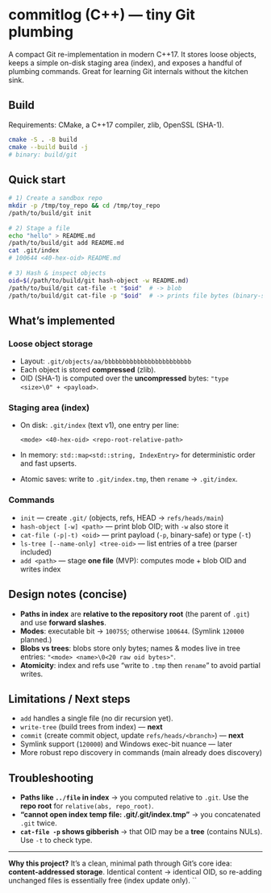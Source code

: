 # commitlog (C++) — tiny Git plumbing 
 
A compact Git re-implementation in modern C++17. It stores loose objects, keeps a simple on-disk staging area (index), and exposes a handful of plumbing commands. Great for learning Git internals without the kitchen sink. 
 
## Build 
 
Requirements: CMake, a C++17 compiler, zlib, OpenSSL (SHA-1). 
 
```bash 
cmake -S . -B build 
cmake --build build -j 
# binary: build/git 
``` 
 
## Quick start 
 
```bash 
# 1) Create a sandbox repo 
mkdir -p /tmp/toy_repo && cd /tmp/toy_repo 
/path/to/build/git init 
 
# 2) Stage a file 
echo "hello" > README.md 
/path/to/build/git add README.md 
cat .git/index 
# 100644 <40-hex-oid> README.md 
 
# 3) Hash & inspect objects 
oid=$(/path/to/build/git hash-object -w README.md) 
/path/to/build/git cat-file -t "$oid"  # -> blob 
/path/to/build/git cat-file -p "$oid"  # -> prints file bytes (binary-safe) 
``` 
 
## What’s implemented 
 
### Loose object storage 
 
* Layout: `.git/objects/aa/bbbbbbbbbbbbbbbbbbbbbbbb` 
* Each object is stored **compressed** (zlib). 
* OID (SHA-1) is computed over the **uncompressed** bytes: 
  `"type <size>\0" + <payload>`. 
 
### Staging area (index) 
 
* On disk: `.git/index` (text v1), one entry per line: 
 
  ``` 
  <mode> <40-hex-oid> <repo-root-relative-path> 
  ``` 
* In memory: `std::map<std::string, IndexEntry>` for deterministic order and fast upserts. 
* Atomic saves: write to `.git/index.tmp`, then `rename` → `.git/index`. 
 
### Commands 
 
* `init` — create `.git/` (objects, refs, HEAD → `refs/heads/main`) 
* `hash-object [-w] <path>` — print blob OID; with `-w` also store it 
* `cat-file (-p|-t) <oid>` — print payload (`-p`, binary-safe) or type (`-t`) 
* `ls-tree [--name-only] <tree-oid>` — list entries of a tree (parser included) 
* `add <path>` — stage **one file** (MVP): computes mode + blob OID and writes index 
 
## Design notes (concise) 
 
* **Paths in index** are **relative to the repository root** (the parent of `.git`) and use **forward slashes**. 
* **Modes**: executable bit → `100755`; otherwise `100644`. (Symlink `120000` planned.) 
* **Blobs vs trees**: blobs store only bytes; names & modes live in tree entries: 
  `"<mode> <name>\0<20 raw oid bytes>"`. 
* **Atomicity**: index and refs use “write to `.tmp` then `rename`” to avoid partial writes. 
 
## Limitations / Next steps 
 
* `add` handles a single file (no dir recursion yet). 
* `write-tree` (build trees from index) — **next** 
* `commit` (create commit object, update `refs/heads/<branch>`) — **next** 
* Symlink support (`120000`) and Windows exec-bit nuance — later 
* More robust repo discovery in commands (main already does discovery) 
 
## Troubleshooting 
 
* **Paths like `../file` in index** → you computed relative to `.git`. Use the **repo root** for `relative(abs, repo_root)`. 
* **“cannot open index temp file: .git/.git/index.tmp”** → you concatenated `.git` twice. 
* **`cat-file -p` shows gibberish** → that OID may be a **tree** (contains NULs). Use `-t` to check type. 
 
--- 
 
**Why this project?** 
It’s a clean, minimal path through Git’s core idea: **content-addressed storage**. Identical content → identical OID, so re-adding unchanged files is essentially free (index update only). ``
